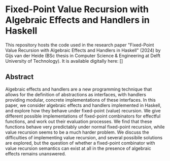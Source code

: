 # Fixed-Point Value Recursion with Algebraic Effects and Handlers in Haskell
This repository hosts the code used in the research paper "Fixed-Point Value Recursion with Algebraic Effects and Handlers in Haskell" (2024) by Gijs van der Heide (BSc thesis in Computer Science & Engineering at Delft University of Technology). It is available digitally here: []

## Abstract
Algebraic effects and handlers are a new programming technique that allows for the definition of abstractions as interfaces, with handlers providing modular, concrete implementations of these interfaces. In this paper, we consider algebraic effects and handlers implemented in Haskell, and explore how they behave under fixed-point (value) recursion. We give different possible implementations of fixed-point combinators for effectful functions, and work out their evaluation processes. We find that these functions behave very predictably under normal fixed-point recursion, while value recursion seems to be a much harder problem. We discuss the difficulties of implementing value recursion, and several possibile solutions are explored, but the question of whether a fixed-point combinator with value recursion semantics can exist at all in the presence of algebraic effects remains unanswered. 